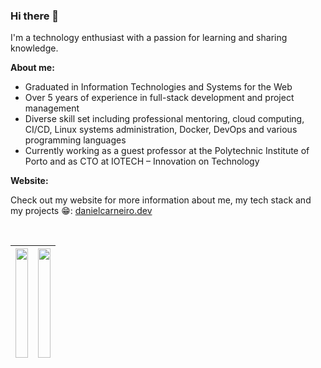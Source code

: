 ### Hi there 👋

I'm a technology enthusiast with a passion for learning and sharing knowledge. 

**About me:**
- Graduated in Information Technologies and Systems for the Web
- Over 5 years of experience in full-stack development and project management
- Diverse skill set including professional mentoring, cloud computing, CI/CD, Linux systems administration, Docker, DevOps and various programming languages
- Currently working as a guest professor at the Polytechnic Institute of Porto and as CTO at IOTECH – Innovation on Technology

**Website:** 

Check out my website for more information about me, my tech stack and my projects 😁: [danielcarneiro.dev](https://danielcarneiro.dev)

<br/>

| <img height="175px" width="100%" align="center" src="https://github-readme-stats-nine-xi-32.vercel.app/api?username=IOTech-DanielCarneiro&show_icons=true&hide_rank=true&theme=github_dark_dimmed"> | <img height="175px" width="100%" align="center" src="https://github-readme-stats-nine-xi-32.vercel.app/api/top-langs/?username=IOTech-DanielCarneiro&hide_progress=true&langs_count=10&layout=compact&theme=github_dark_dimmed"> |
| --------------------------------------------------------------------------------------------------------------------------------------------------------------------------------------------------- | -------------------------------------------------------------------------------------------------------------------------------------------------------------------------------------------------------------------------------- |
